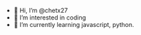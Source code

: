 - 👋 Hi, I’m @chetx27
- 👀 I’m interested in coding
- 🌱 I’m currently learning javascript, python.

<!---
chetx27/chetx27 is a ✨ special ✨ repository because its `README.md` (this file) appears on your GitHub profile.
You can click the Preview link to take a look at your changes.
--->
